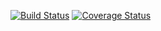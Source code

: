 [![Build Status](https://travis-ci.org/matteoinfantino/Assignment2-Tos.svg?branch=master)](https://travis-ci.org/matteoinfantino/Assignment2-Tos)
[![Coverage Status](https://coveralls.io/repos/github/matteoinfantino/Assignment2-Tos/badge.svg?branch=master)](https://coveralls.io/github/matteoinfantino/Assignment2-Tos?branch=master)
